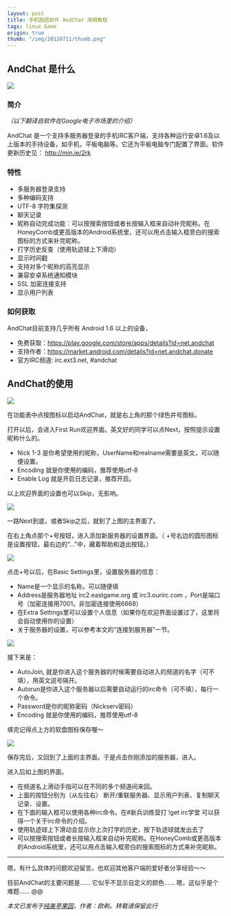 ```yaml
---
layout: post
title: 手机跑团软件 AndChat 简明教程
tags: linux Game
origin: true
thumb: "/img/20120711/thumb.png"
---
```


## AndChat 是什么

<img src="/img/20120711/001.png" />

### 简介

_（以下翻译自软件在Google电子市场里的介绍）_

AndChat 是一个支持多服务器登录的手机IRC客户端，支持各种运行安卓1.6及以上版本的手持设备，如手机，平板电脑等。它还为平板电脑专门配置了界面。软件更新历史见： http://min.ie/2rk

### 特性
* 多服务器登录支持
* 多种编码支持
* UTF-8 字符集探测
* 聊天记录
* 昵称自动完成功能：可以按搜索按钮或者长按输入框来自动补完昵称。在HoneyComb或更高版本的Android系统里，还可以用点击输入框旁白的搜索图标的方式来补完昵称。
* 打字历史反查（使用轨迹球上下滑动）
* 显示时间戳
* 支持对多个昵称的高亮显示
* 兼容安卓系统通知模块
* SSL 加密连接支持
* 显示用户列表

### 如何获取
AndChat目前支持几乎所有 Android 1.6 以上的设备，
* 免费获取：https://play.google.com/store/apps/details?id=net.andchat
* 支持作者：https://market.android.com/details?id=net.andchat.donate
* 官方IRC频道: irc.ext3.net, #andchat

## AndChat的使用

<img src="/img/20120711/002.png" />

在功能表中点按图标以启动AndChat，就是右上角的那个绿色井号图标。

打开以后，会进入First Run欢迎界面。英文好的同学可以点Next，按照提示设置昵称什么的。

* Nick 1-3 是你希望使用的昵称，UserName和realname需要是英文，可以随便设置。
* Encoding 就是你使用的编码，推荐使用utf-8
* Enable Log 就是开启日志记录，推荐开启。

以上欢迎界面的设置也可以Skip，无影响。

<img src="/img/20120711/003.png" />

一路Next到底，或者Skip之后，就到了上图的主界面了。

在右上角点那个+号按钮，进入添加新服务器的设置界面。（ +号右边的圆形图标是设置按钮，最右边的“...”中，藏着帮助和退出按钮。）

<img src="/img/20120711/004.png" />

点击+号以后，在Basic Settings里，设置服务器的信息：
* Name是一个显示的名称，可以随便填
* Address是服务器地址 irc2.eastgame.org 或 irc3.ourirc.com ，Port是端口号（加密连接用7001，非加密连接使用6668）
* 在Extra Settings里可以设置个人信息（如果你在欢迎界面设置过了，这里将会自动使用你的设置）
* 关于服务器的设置，可以参考本文的“连接到服务器”一节。

<img src="/img/20120711/005.png" />

接下来是：
* AutoJoin, 就是你进入这个服务器的时候需要自动进入的频道的名字（可不填），用英文逗号隔开。
* Autorun是你进入这个服务器以后需要自动运行的irc命令（可不填），每行一个命令。
* Password是你的昵称密码（Nickserv密码）
* Encoding 就是你使用的编码，推荐使用utf-8

填完记得点上方的软盘图标保存喔～

<img src="/img/20120711/006.png" />

保存完后，又回到了上面的主界面。于是点击你刚添加的服务器，进入。

进入后如上图的界面。

* 在频道名上滑动手指可以在不同的多个频道间来回。
* 上面的按钮分别为（从左往右） 断开/重联服务器、显示用户列表、复制聊天记录、设置。
* 在下面的输入框可以使用各种irc命令。在#新兵训练营打 !get irc学堂 可以获得一个关于irc命令的介绍。
* 使用轨迹球上下滑动会显示你上次打字的历史，按下轨迹球就发出去了
* 可以按搜索按钮或者长按输入框来自动补完昵称。在HoneyComb或更高版本的Android系统里，还可以用点击输入框旁白的搜索图标的方式来补完昵称。

<hr>

嗯，有什么具体的问题欢迎留言。也欢迎其他客户端的爱好者分享经验～～

目前AndChat的主要问题是…… 它似乎不显示自定义的颜色…… 嗯，这似乎是个难题…… @@

_本文已发布于[纯美苹果园](http://www.goddessfantasy.net/bbs/index.php?topic=49557.msg449509#msg449509)，作者：欧剃。转载请保留此行_
